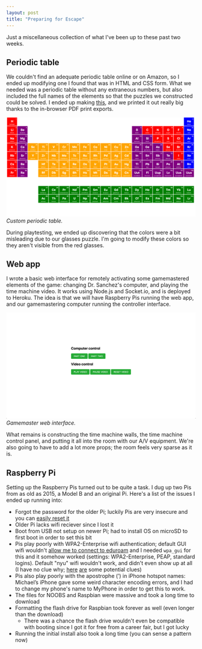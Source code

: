 ```yaml
---
layout: post
title: "Preparing for Escape"
---
```


Just a miscellaneous collection of what I've been up to these past two weeks.

## Periodic table

We couldn't find an adequate periodic table online or on Amazon, so I ended up modifying one I found that was in HTML and CSS form. What we needed was a periodic table without any extraneous numbers, but also included the full names of the elements so that the puzzles we constructed could be solved. I ended up making [this](https://codepen.io/themichaelyang/pen/bJQVbG), and we printed it out really big thanks to the in-browser PDF print exports.

![Custom periodic table.](/images/periodic-table-1.png)
*Custom periodic table.*

During playtesting, we ended up discovering that the colors were a bit misleading due to our glasses puzzle. I'm going to modify these colors so they aren't visible from the red glasses.

## Web app

I wrote a basic web interface for remotely activating some gamemastered elements of the game: changing Dr. Sanchez's computer, and playing the time machine video. It works using Node.js and Socket.io, and is deployed to Heroku. The idea is that we will have Raspberry Pis running the web app, and our gamemastering computer running the controller interface.

![Gamemaster web interface.](/images/interface.png)
*Gamemaster web interface.*

What remains is constructing the time machine walls, the time machine control panel, and putting it all into the room with our A/V equipment. We're also going to have to add a lot more props; the room feels very sparse as it is.

## Raspberry Pi

Setting up the Raspberry Pis turned out to be quite a task. I dug up two Pis from as old as 2015, a Model B and an original Pi. Here's a list of the issues I ended up running into:

- Forgot the password for the older Pi; luckily Pis are very insecure and you can [easily reset it](http://mapledyne.com/ideas/2015/8/4/reset-lost-admin-password-for-raspberry-pi)
- Older Pi lacks wifi reciever since I lost it
- Boot from USB not setup on newer Pi; had to install OS on microSD to first boot in order to set this bit
- Pis play poorly with WPA2-Enterprise wifi authentication; default GUI wifi wouldn't [allow me to connect to eduroam](http://lmgtfy.com/?q=eduroam+raspberry+pi) and I needed `wpa_gui` for this and it somehow worked (settings: WPA2-Enterprise, PEAP, standard logins). Default "nyu" wifi wouldn't work, and didn't even show up at all (I have no clue why; [here](https://itp.nyu.edu/classes/cdni-spring2015/how-to/itp-networks/) [are](https://www.reddit.com/r/raspberry_pi/comments/556nej/wpa2enterprise/) some potential clues)
- Pis also play poorly with the apostrophe (’) in iPhone hotspot names: Michael’s iPhone gave some weird character encoding errors, and I had to change my phone's name to MyPhone in order to get this to work.
- The files for NOOBS and Raspbian were massive and took a long time to download
- Formatting the flash drive for Raspbian took forever as well (even longer than the download)
  - There was a chance the flash drive wouldn't even be compatible with booting since I got it for free from a career fair, but I got lucky
- Running the initial install also took a long time (you can sense a pattern now)